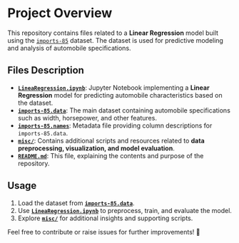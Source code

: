 # Project Overview

This repository contains files related to a **Linear Regression** model built using the [`imports-85`](imports-85.data) dataset. The dataset is used for predictive modeling and analysis of automobile specifications.

## Files Description

- [**`LineaRegression.ipynb`**](LineaRegression.ipynb): Jupyter Notebook implementing a **Linear Regression** model for predicting automobile characteristics based on the dataset.
- [**`imports-85.data`**](imports-85.data): The main dataset containing automobile specifications such as width, horsepower, and other features.
- [**`imports-85.names`**](imports-85.names): Metadata file providing column descriptions for `imports-85.data`.
- [**`misc/`**](misc/): Contains additional scripts and resources related to **data preprocessing, visualization, and model evaluation**.
- [**`README.md`**](README.md): This file, explaining the contents and purpose of the repository.

## Usage

1. Load the dataset from [**`imports-85.data`**](imports-85.data).
2. Use [**`LineaRegression.ipynb`**](LineaRegression.ipynb) to preprocess, train, and evaluate the model.
3. Explore [**`misc/`**](misc/) for additional insights and supporting scripts.

Feel free to contribute or raise issues for further improvements! 🚀

